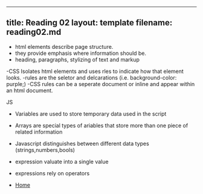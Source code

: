  ---
title: Reading 02
layout: template
filename: reading02.md
--- 
 
 
 - html elements describe page structure.
 - they provide emphasis where information should be.
 - heading, paragraphs, stylizing of text and markup

 -CSS Isolates html elements and uses rles to indicate how that element looks.
 -rules are the seletor and delcarations (i.e. background-color: purple;)
 -CSS rules can be a seperate document or inline and appear within an html document.

JS
 - Variables are used to store temporary data used in the script
 - Arrays are special types of ariables that store more than one piece of related information
 - Javascript distinguishes between different data types (strings,numbers,bools)
 - expression valuate into a single value
 - expressions rely on operators

- [Home](README.md)
